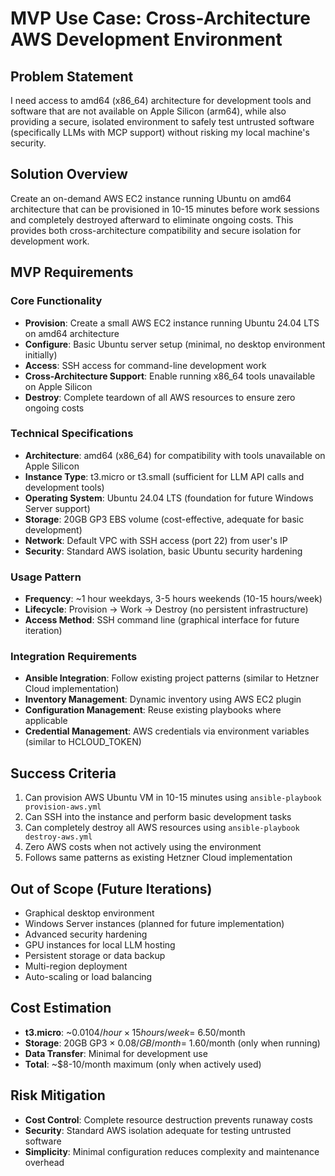 # MVP Use Case: Cross-Architecture AWS Development Environment

## Problem Statement
I need access to amd64 (x86_64) architecture for development tools and software that are not available on Apple Silicon (arm64), while also providing a secure, isolated environment to safely test untrusted software (specifically LLMs with MCP support) without risking my local machine's security.

## Solution Overview
Create an on-demand AWS EC2 instance running Ubuntu on amd64 architecture that can be provisioned in 10-15 minutes before work sessions and completely destroyed afterward to eliminate ongoing costs. This provides both cross-architecture compatibility and secure isolation for development work.

## MVP Requirements

### Core Functionality
- **Provision**: Create a small AWS EC2 instance running Ubuntu 24.04 LTS on amd64 architecture
- **Configure**: Basic Ubuntu server setup (minimal, no desktop environment initially)
- **Access**: SSH access for command-line development work
- **Cross-Architecture Support**: Enable running x86_64 tools unavailable on Apple Silicon
- **Destroy**: Complete teardown of all AWS resources to ensure zero ongoing costs

### Technical Specifications
- **Architecture**: amd64 (x86_64) for compatibility with tools unavailable on Apple Silicon
- **Instance Type**: t3.micro or t3.small (sufficient for LLM API calls and development tools)
- **Operating System**: Ubuntu 24.04 LTS (foundation for future Windows Server support)
- **Storage**: 20GB GP3 EBS volume (cost-effective, adequate for basic development)
- **Network**: Default VPC with SSH access (port 22) from user's IP
- **Security**: Standard AWS isolation, basic Ubuntu security hardening

### Usage Pattern
- **Frequency**: ~1 hour weekdays, 3-5 hours weekends (10-15 hours/week)
- **Lifecycle**: Provision → Work → Destroy (no persistent infrastructure)
- **Access Method**: SSH command line (graphical interface for future iteration)

### Integration Requirements
- **Ansible Integration**: Follow existing project patterns (similar to Hetzner Cloud implementation)
- **Inventory Management**: Dynamic inventory using AWS EC2 plugin
- **Configuration Management**: Reuse existing playbooks where applicable
- **Credential Management**: AWS credentials via environment variables (similar to HCLOUD_TOKEN)

## Success Criteria
1. Can provision AWS Ubuntu VM in 10-15 minutes using `ansible-playbook provision-aws.yml`
2. Can SSH into the instance and perform basic development tasks
3. Can completely destroy all AWS resources using `ansible-playbook destroy-aws.yml`
4. Zero AWS costs when not actively using the environment
5. Follows same patterns as existing Hetzner Cloud implementation

## Out of Scope (Future Iterations)
- Graphical desktop environment
- Windows Server instances (planned for future implementation)
- Advanced security hardening
- GPU instances for local LLM hosting
- Persistent storage or data backup
- Multi-region deployment
- Auto-scaling or load balancing

## Cost Estimation
- **t3.micro**: ~$0.0104/hour × 15 hours/week = ~$6.50/month
- **Storage**: 20GB GP3 × $0.08/GB/month = ~$1.60/month (only when running)
- **Data Transfer**: Minimal for development use
- **Total**: ~$8-10/month maximum (only when actively used)

## Risk Mitigation
- **Cost Control**: Complete resource destruction prevents runaway costs
- **Security**: Standard AWS isolation adequate for testing untrusted software
- **Simplicity**: Minimal configuration reduces complexity and maintenance overhead

